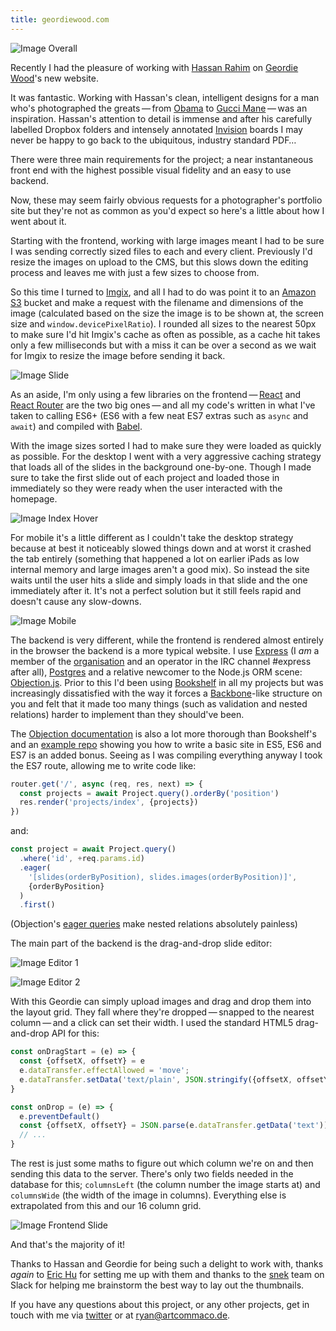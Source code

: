 ```yaml
---
title: geordiewood.com
---
```


![Image Overall](/images/geordie-1.png)

Recently I had the pleasure of working with [Hassan Rahim](https://twitter.com/hassanrahim) on [Geordie Wood](http://geordiewood.com)'s new website.

It was fantastic. Working with Hassan's clean, intelligent designs for a man who's photographed the greats — from [Obama](http://geordiewood.com/projects/obama) to [Gucci Mane](https://twitter.com/GuwopSnap/status/745304872912818178) — was an inspiration. Hassan's attention to detail is immense and after his carefully labelled Dropbox folders and intensely annotated [Invision](https://www.invisionapp.com) boards I may never be happy to go back to the ubiquitous, industry standard PDF…

There were three main requirements for the project; a near instantaneous front end with the highest possible visual fidelity and an easy to use backend.  

Now, these may seem fairly obvious requests for a photographer's portfolio site but they're not as common as you'd expect so here's a little about how I went about it.

Starting with the frontend, working with large images meant I had to be sure I was sending correctly sized files to each and every client. Previously I'd resize the images on upload to the CMS, but this slows down the editing process and leaves me with just a few sizes to choose from.

So this time I turned to [Imgix](http://imgix.com), and all I had to do was point it to an [Amazon S3](https://aws.amazon.com/s3/) bucket and make a request with the filename and dimensions of the image (calculated based on the size the image is to be shown at, the screen size and `window.devicePixelRatio`). I rounded all sizes to the nearest 50px to make sure I'd hit Imgix's cache as often as possible, as a cache hit takes only a few milliseconds but with a miss it can be over a second as we wait for Imgix to resize the image before sending it back.

![Image Slide](/images/geordie-2.png)

As an aside, I'm only using a few libraries on the frontend — [React](https://facebook.github.io/react/) and [React Router](https://github.com/reactjs/react-router) are the two big ones — and all my code's written in what I've taken to calling ES6+ (ES6 with a few neat ES7 extras such as `async` and `await`) and compiled with [Babel](https://babeljs.io).

With the image sizes sorted I had to make sure they were loaded as quickly as possible. For the desktop I went with a very aggressive caching strategy that loads all of the slides in the background one-by-one. Though I made sure to take the first slide out of each project and loaded those in immediately so they were ready when the user interacted with the homepage.

![Image Index Hover](/images/geordie-3.png)

For mobile it's a little different as I couldn't take the desktop strategy because at best it noticeably slowed things down and at worst it crashed the tab entirely (something that happened a lot on earlier iPads as low internal memory and large images aren't a good mix). So instead the site waits until the user hits a slide and simply loads in that slide and the one immediately after it. It's not a perfect solution but it still feels rapid and doesn't cause any slow-downs.

![Image Mobile](/images/geordie-4.png)

The backend is very different, while the frontend is rendered almost entirely in the browser the backend is a more typical website. I use [Express](http://expressjs.com) (I *am* a member of the [organisation](https://github.com/orgs/expressjs/people) and an operator in the IRC channel #express after all), [Postgres](http://www.postgresql.org) and a relative newcomer to the Node.js ORM scene: [Objection.js](http://vincit.github.io/objection.js/). Prior to this I'd been using [Bookshelf](http://bookshelfjs.org) in all my projects but was increasingly dissatisfied with the way it forces a [Backbone](http://backbonejs.org)-like structure on you and felt that it made too many things (such as validation and nested relations) harder to implement than they should've been.

The [Objection documentation](http://vincit.github.io/objection.js/) is also a lot more thorough than Bookshelf's and an [example repo](https://github.com/Vincit/objection.js/tree/master/examples) showing you how to write a basic site in ES5, ES6 and ES7 is an added bonus. Seeing as I was compiling everything anyway I took the ES7 route, allowing me to write code like:

``` js
router.get('/', async (req, res, next) => {
  const projects = await Project.query().orderBy('position')
  res.render('projects/index', {projects})
})
```

and:

``` js
const project = await Project.query()
  .where('id', +req.params.id)
  .eager(
    '[slides(orderByPosition), slides.images(orderByPosition)]',
    {orderByPosition}
  )
  .first()
```

(Objection's [eager queries](http://vincit.github.io/objection.js/#eager-queries) make nested relations absolutely painless)

The main part of the backend is the drag-and-drop slide editor:

![Image Editor 1](/images/geordie-5.png)

![Image Editor 2](/images/geordie-6.png)

With this Geordie can simply upload images and drag and drop them into the layout grid. They fall where they're dropped — snapped to the nearest column — and a click can set their width. I used the standard HTML5 drag-and-drop API for this:

``` js
const onDragStart = (e) => {
  const {offsetX, offsetY} = e
  e.dataTransfer.effectAllowed = 'move';
  e.dataTransfer.setData('text/plain', JSON.stringify({offsetX, offsetY}))
}

const onDrop = (e) => {
  e.preventDefault()
  const {offsetX, offsetY} = JSON.parse(e.dataTransfer.getData('text'))
  // ...
}
```

The rest is just some maths to figure out which column we're on and then sending this data to the server. There's only two fields needed in the database for this; `columnsLeft` (the column number the image starts at) and `columnsWide` (the width of the image in columns). Everything else is extrapolated from this and our 16 column grid.

![Image Frontend Slide](/images/geordie-7.png)

And that's the majority of it!

Thanks to Hassan and Geordie for being such a delight to work with, thanks ​*again* to [Eric Hu](https://twitter.com/_EricHu) for setting me up with them and thanks to the [snek](https://snek.slack.com) team on Slack for helping me brainstorm the best way to lay out the thumbnails.

If you have any questions about this project, or any other projects, get in touch with me via [twitter](https://twitter.com/ccommma) or at [ryan@artcommaco.de](mailto:ryan@artcommaco.de).

